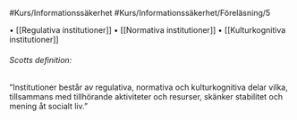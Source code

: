 #Kurs/Informationssäkerhet #Kurs/Informationssäkerhet/Föreläsning/5 

• [[Regulativa institutioner]]
• [[Normativa institutioner]]
• [[Kulturkognitiva institutioner]]

###### Scotts definition:
”Institutioner består av regulativa, normativa och kulturkognitiva delar vilka,
tillsammans med tillhörande aktiviteter och resurser, skänker stabilitet och
mening åt socialt liv.”